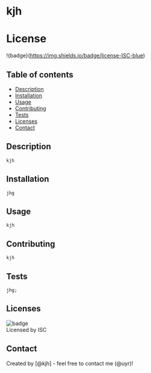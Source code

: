 
  # kjh
  # License
  !{badge}(https://img.shields.io/badge/license-ISC-blue)
  
  ## Table of contents
  * [Description](#description)
  * [Installation](#installation)
  * [Usage](#usage)
  * [Contributing](#contributing)
  * [Tests](#tests)
  * [Licenses](#licenses)
  * [Contact](#contact)
  
  ## Description
    kjh
  
  
  ## Installation
    jhg

  ## Usage
    kjh
  
  ## Contributing
    kjh
  
  ## Tests
    jhg;
  
  ## Licenses
  ![badge](https://img.shields.io/badge/license-ISC-blue)
  <br/>
  Licensed by ISC

   
  ## Contact
  Created by [@kjh] - feel free to contact me (@uyr)!
